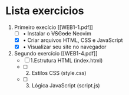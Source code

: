 # Lista exercicios

1. Primeiro execício [[WEB1-1.pdf]] 
	- [ ] • Instalar o ~~VSCode~~ Neovim
	- [x] • Criar arquivos HTML, CSS e JavaScript 
	- [x] • Visualizar seu site no navegador
2. Segundo exercício [[WEB1-4.pdf]]
	- [ ] 1.Estrutura HTML (index.html)
	- [ ] 2. Estilos CSS (style.css)
	- [ ] 3. Lógica JavaScript (script.js)
